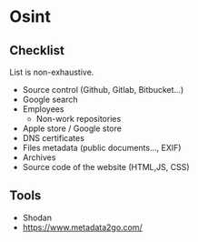# Osint

## Checklist
List is non-exhaustive.

- Source control (Github, Gitlab, Bitbucket...)
- Google search
- Employees
  - Non-work repositories
- Apple store / Google store
- DNS certificates
- Files metadata (public documents..., EXIF)
- Archives
- Source code of the website (HTML,JS, CSS)


## Tools

- Shodan
- https://www.metadata2go.com/
